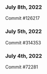 ### July 8th, 2022

Commit #126217

### July 5th, 2022

Commit #314353


### July 4th, 2022

Commit #72281
